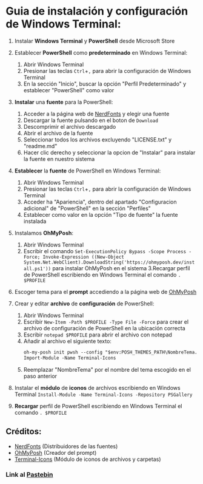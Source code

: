 # Guia de instalación y configuración de Windows Terminal:

1. Instalar **Windows Terminal** y **PowerShell** desde Microsoft Store
2. Establecer **PowerShell** como **predeterminado** en Windows Terminal:
    1. Abrir Windows Terminal
    2. Presionar las teclas `Ctrl`+`,` para abrir la configuración de Windows Terminal
    3. En la sección "Inicio", buscar la opción "Perfil Predeterminado" y establecer "PowerShell" como valor
3. **Instalar** una **fuente** para la PowerShell:
    1. Acceder a la página web de [NerdFonts](https://www.nerdfonts.com/font-downloads) y elegir una fuente
    2. Descargar la fuente pulsando en el boton de `Download`
    3. Descomprimir el archivo descargado
    4. Abrir el archivo de la fuente
    5. Seleccionar todos los archivos excluyendo "LICENSE.txt" y "readme.md"
    6. Hacer clic derecho y seleccionar la opcion de "Instalar" para instalar la fuente en nuestro sistema
4. **Establecer** la **fuente** de PowerShell en Windows Terminal:
    1. Abrir Windows Terminal
    2. Presionar las teclas `Ctrl`+`,` para abrir la configuración de Windows Terminal
    3. Acceder ha "Apariencia", dentro del apartado "Configuracion adicional" de "PowerShell" en la sección "Perfiles"
    4. Establecer como valor en la opción "Tipo de fuente" la fuente instalada
5. Instalamos **OhMyPosh**:
    1. Abrir Windows Terminal
    2. Escribir el comando `Set-ExecutionPolicy Bypass -Scope Process -Force; Invoke-Expression ((New-Object System.Net.WebClient).DownloadString('https://ohmyposh.dev/install.ps1'))` para instalar OhMyPosh en el sistema
    3.Recargar perfil de PowerShell escribiendo en Windows Terminal el comando `. $PROFILE`
6. Escoger tema para el **prompt** accediendo a la página web de [OhMyPosh](https://ohmyposh.dev/docs/themes)

7. Crear y editar **archivo** de **configuración** de PowerShell:
    1. Abrir Windows Terminal
    2. Escribir `New-Item -Path $PROFILE -Type File -Force` para crear el archivo de configuración de PowerShell en la ubicación correcta
    3. Escribir `notepad $PROFILE` para abrir el archivo con notepad
    4. Añadir al archivo el siguiente texto:
        ```txt
        oh-my-posh init pwsh --config "$env:POSH_THEMES_PATH\NombreTema.omp.json" | Invoke-Expression
        Import-Module -Name Terminal-Icons
        ```
    5. Reemplazar "NombreTema" por el nombre del tema escogido en el paso anterior
8. Instalar el **módulo** de **iconos** de archivos escribiendo en Windows Terminal `Install-Module -Name Terminal-Icons -Repository PSGallery`
9. **Recargar** perfil de PowerShell escribiendo en Windows Terminal el comando `. $PROFILE`

## Créditos:

* [NerdFonts](https://www.nerdfonts.com) (Distribuidores de las fuentes)
* [OhMyPosh](https://ohmyposh.dev) (Creador del prompt)
* [Terminal-Icons](https://github.com/devblackops/Terminal-Icons) (Módulo de iconos de archivos y carpetas)

### Link al [Pastebin](https://pastebin.com/Cddz1498)
